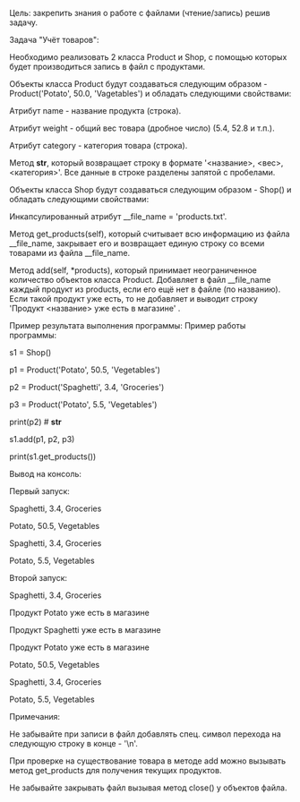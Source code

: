 Цель: закрепить знания о работе с файлами (чтение/запись) решив задачу.

Задача "Учёт товаров":

Необходимо реализовать 2 класса Product и Shop, с помощью которых будет производиться запись в файл с продуктами.

Объекты класса Product будут создаваться следующим образом - Product('Potato', 50.0, 'Vagetables') и обладать следующими свойствами:

Атрибут name - название продукта (строка).

Атрибут weight - общий вес товара (дробное число) (5.4, 52.8 и т.п.).

Атрибут category - категория товара (строка).

Метод __str__, который возвращает строку в формате '<название>, <вес>, <категория>'. Все данные в строке разделены запятой с пробелами.

Объекты класса Shop будут создаваться следующим образом - Shop() и обладать следующими свойствами:

Инкапсулированный атрибут __file_name = 'products.txt'.

Метод get_products(self), который считывает всю информацию из файла __file_name, закрывает его и возвращает единую строку со всеми товарами из файла __file_name.

Метод add(self, *products), который принимает неограниченное количество объектов класса Product. Добавляет в файл __file_name каждый продукт из products, если его ещё нет в файле (по названию). 
Если такой продукт уже есть, то не добавляет и выводит строку 'Продукт <название> уже есть в магазине' .


Пример результата выполнения программы:
Пример работы программы:

s1 = Shop()

p1 = Product('Potato', 50.5, 'Vegetables')

p2 = Product('Spaghetti', 3.4, 'Groceries')

p3 = Product('Potato', 5.5, 'Vegetables')

print(p2) # __str__

s1.add(p1, p2, p3)

print(s1.get_products())

Вывод на консоль:

Первый запуск:

Spaghetti, 3.4, Groceries

Potato, 50.5, Vegetables

Spaghetti, 3.4, Groceries

Potato, 5.5, Vegetables

Второй запуск:

Spaghetti, 3.4, Groceries

Продукт Potato уже есть в магазине

Продукт Spaghetti уже есть в магазине

Продукт Potato уже есть в магазине

Potato, 50.5, Vegetables

Spaghetti, 3.4, Groceries

Potato, 5.5, Vegetables

Примечания:

Не забывайте при записи в файл добавлять спец. символ перехода на следующую строку в конце - '\n'.

При проверке на существование товара в методе add можно вызывать метод get_products для получения текущих продуктов.

Не забывайте закрывать файл вызывая метод close() у объектов файла.
